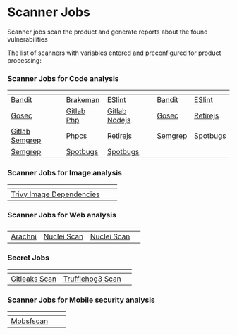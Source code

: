 # Scanner Jobs

Scanner jobs scan the product and generate reports about the found vulnerabilities

The list of scanners with variables entered and preconfigured for product processing:

### Scanner Jobs for Code analysis

<table><thead><tr><th></th><th></th><th></th><th data-hidden></th><th data-hidden></th></tr></thead><tbody><tr><td><a href="../../../appsec-portal/scanners/scanner-description/code-scanners/bandit.md">Bandit</a></td><td><a href="../../../appsec-portal/scanners/scanner-description/code-scanners/brakeman.md">Brakeman</a></td><td><a href="../../../appsec-portal/scanners/scanner-description/code-scanners/eslint.md">ESlint</a></td><td><a href="../../../appsec-portal/scanners/scanner-description/code-scanners/bandit.md">Bandit</a></td><td><a href="../../../appsec-portal/scanners/scanner-description/code-scanners/eslint.md">ESlint</a></td></tr><tr><td><a href="../../../appsec-portal/scanners/scanner-description/code-scanners/gosec.md">Gosec</a></td><td><a href="../../../appsec-portal/scanners/scanner-description/code-scanners/phpcodesniffer.md">Gitlab Php</a></td><td><a href="broken-reference">Gitlab Nodejs</a></td><td><a href="../../../appsec-portal/scanners/scanner-description/code-scanners/gosec.md">Gosec</a></td><td><a href="../../../appsec-portal/scanners/scanner-description/code-scanners/retire.js.md">Retirejs</a></td></tr><tr><td><a href="../../../appsec-portal/scanners/scanner-description/code-scanners/semgrep.md">Gitlab Semgrep</a></td><td><a href="../../../appsec-portal/scanners/scanner-description/code-scanners/phpcodesniffer.md">Phpcs</a></td><td><a href="../../../appsec-portal/scanners/scanner-description/code-scanners/retire.js.md">Retirejs</a></td><td><a href="../../../appsec-portal/scanners/scanner-description/code-scanners/semgrep.md">Semgrep</a></td><td><a href="../../../appsec-portal/scanners/scanner-description/code-scanners/spotbugs.md">Spotbugs</a></td></tr><tr><td><a href="../../../appsec-portal/scanners/scanner-description/code-scanners/semgrep.md">Semgrep</a></td><td><a href="../../../appsec-portal/scanners/scanner-description/code-scanners/spotbugs.md">Spotbugs</a></td><td><a href="../../../appsec-portal/scanners/scanner-description/code-scanners/spotbugs.md">Spotbugs</a></td><td></td><td></td></tr></tbody></table>

### Scanner Jobs for Image analysis

<table><thead><tr><th></th><th data-hidden></th><th data-hidden></th></tr></thead><tbody><tr><td><a href="../../../appsec-portal/scanners/scanner-description/image-and-code-dependency-scanners/trivy.md">Trivy Image Dependencies</a></td><td></td><td></td></tr></tbody></table>

### Scanner Jobs for Web analysis

<table><thead><tr><th></th><th></th><th data-hidden></th><th data-hidden></th></tr></thead><tbody><tr><td><a href="../../../appsec-portal/scanners/scanner-description/web-scanners/arachni-scan.md">Arachni</a></td><td><a href="../../../appsec-portal/scanners/scanner-description/infrastructure-scanners/nuclei.md">Nuclei Scan</a></td><td><a href="../../../appsec-portal/scanners/scanner-description/infrastructure-scanners/nuclei.md">Nuclei Scan</a></td><td></td></tr></tbody></table>

### Secret Jobs

<table><thead><tr><th></th><th data-hidden></th><th data-hidden></th></tr></thead><tbody><tr><td><a href="../../../appsec-portal/scanners/scanner-description/secret-scanners/gitleaks.md">Gitleaks Scan</a></td><td><a href="../../../appsec-portal/scanners/scanner-description/secret-scanners/trufflehog3.md">Trufflehog3 Scan</a></td><td></td></tr></tbody></table>

### Scanner Jobs for Mobile security analysis

<table><thead><tr><th></th><th data-hidden></th><th data-hidden></th></tr></thead><tbody><tr><td><a href="../../../appsec-portal/scanners/scanner-description/mobile-security-scanners/mobsfscan.md">Mobsfscan</a></td><td></td><td></td></tr></tbody></table>
